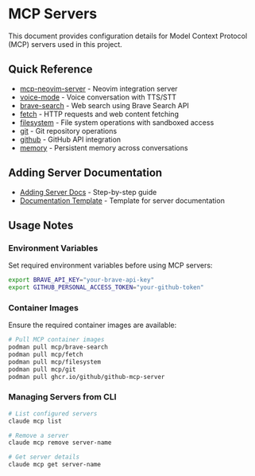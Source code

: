 # MCP Servers

This document provides configuration details for Model Context Protocol (MCP) servers used in this project.

## Quick Reference

- [mcp-neovim-server](./mcp-neovim-server.md) - Neovim integration server
- [voice-mode](./voice-mode.md) - Voice conversation with TTS/STT
- [brave-search](./brave-search.md) - Web search using Brave Search API
- [fetch](./fetch.md) - HTTP requests and web content fetching
- [filesystem](./filesystem.md) - File system operations with sandboxed access
- [git](./git.md) - Git repository operations
- [github](./github.md) - GitHub API integration
- [memory](./memory.md) - Persistent memory across conversations

## Adding Server Documentation

- [Adding Server Docs](./adding-server-docs.md) - Step-by-step guide
- [Documentation Template](./template.md) - Template for server documentation

## Usage Notes

### Environment Variables
Set required environment variables before using MCP servers:

```bash
export BRAVE_API_KEY="your-brave-api-key"
export GITHUB_PERSONAL_ACCESS_TOKEN="your-github-token"
```

### Container Images
Ensure the required container images are available:

```bash
# Pull MCP container images
podman pull mcp/brave-search
podman pull mcp/fetch
podman pull mcp/filesystem
podman pull mcp/git
podman pull ghcr.io/github/github-mcp-server
```


### Managing Servers from CLI

```bash
# List configured servers
claude mcp list

# Remove a server
claude mcp remove server-name

# Get server details
claude mcp get server-name
```
